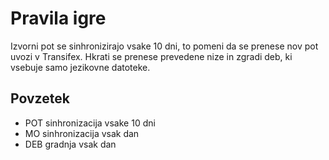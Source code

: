 # Pravila igre

Izvorni pot se sinhronizirajo vsake 10 dni, to pomeni da se prenese nov pot uvozi v Transifex. Hkrati se prenese prevedene nize in zgradi deb, ki vsebuje samo jezikovne datoteke.

## Povzetek

  - POT sinhronizacija vsake 10 dni
  - MO sinhronizacija vsak dan
  - DEB gradnja vsak dan